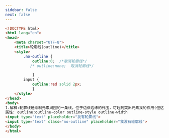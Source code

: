 ```yaml
---
sidebar: false
next: false
---
```

<BlogInfo/>






```html
<!DOCTYPE html>
<html lang="en">
<head>
    <meta charset="UTF-8">
    <title>轮廓线(outline)</title>
    <style>
        .no-outline {
            outline:0;  /*取消轮廓线*/
           /* outline:none;  取消轮廓线*/

            }
        input {
            outline:red solid 2px;
            }
    </style>
</head>
<body>
1.解释:轮廓线是绘制元素周围的一条线，位于边框边缘的外围，可起到突出元素我的作用(但这样的样式非常丑!) <br>
属性: outline:outline-color outline-style outline-width
<input type="text" placeholder="我有轮廓线">
<input type="text" class="no-outline" placeholder="我没有轮廓线">
</body>
</html>
```






<ActionBox />
        
<style>#top-box {margin-top:0.5rem!important;}</style>